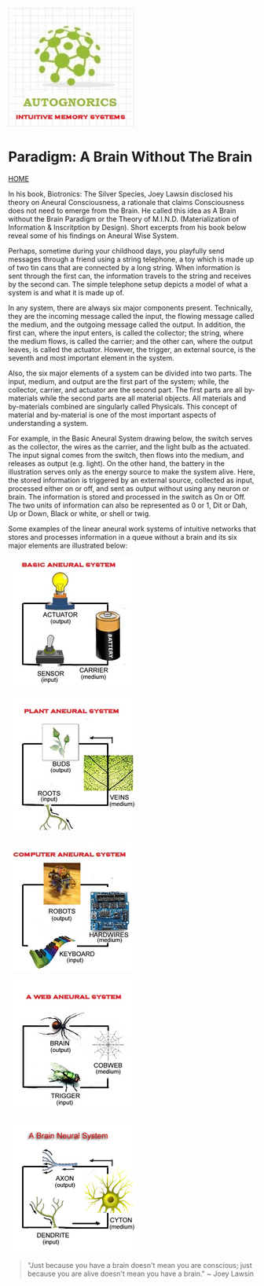 ![Autognorics](IMS.jpg)
# Paradigm: A Brain Without The Brain
[HOME](https://autognorics.github.io/) 

In his book, Biotronics: The Silver Species, Joey Lawsin disclosed his theory on Aneural Consciousness, a rationale that claims Consciousness does not need to emerge from the Brain. He called this idea as A Brain without the Brain Paradigm or the Theory of M.I.N.D. (Materialization of Information & Inscritption by Design). Short excerpts from his book below reveal some of his findings on Aneural Wise System.

Perhaps, sometime during your childhood days, you playfully send messages through a friend using a string telephone, a toy which is made up of two tin cans that are connected by a long string.  When information is sent through the first can, the information travels to the string and receives by the second can. The simple telephone setup depicts a model of what a system is and what it is made up of.

In any system, there are always six major components present. Technically, they are the incoming message called the input, the flowing message called the medium, and the outgoing message called the output. In addition, the first can, where the input enters, is called the collector; the string, where the medium flows, is called the carrier; and the other can, where the output leaves, is called the actuator. However, the trigger, an external source, is the seventh and most important element in the system.

Also, the six major elements of a system can be divided into two parts. The input, medium, and output are the first part of the system; while, the collector, carrier, and actuator are the second part. The first parts are all by-materials while the second parts are all material objects. All materials and by-materials combined are singularly called Physicals. This concept of material and by-material is one of the most important aspects of understanding a system.

For example, in the Basic Aneural System drawing below, the switch serves as the collector, the wires as the carrier, and the light bulb as the actuated. The input signal comes from the switch, then flows into the medium, and releases as output (e.g. light). On the other hand, the battery in the illustration serves only as the energy source to make the system alive. Here, the stored information is triggered by an external source, collected as input, processed either on or off, and sent as output without using any neuron or brain. The information is stored and processed in the switch as On or Off. The two units of information can also be represented as 0 or 1, Dit or Dah, Up or Down, Black or white, or shell or twig.

Some examples of the linear aneural work systems of intuitive networks that stores and processes information in a queue without a brain and its six major elements are illustrated below:

![Basic Aneural System](bulb.jpg)

![Plant Aneural System](plant.jpg)

![Computer Aneural System](cpu.jpg)

![Cobweb Aneural System](web.jpg)

![Brain Neural System](cells.jpg)


> "Just because you have a brain doesn't mean you are conscious;
just because you are alive doesn't mean you have a brain."
~ Joey Lawsin
